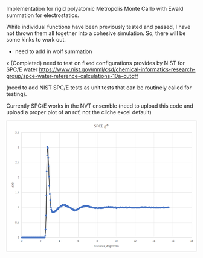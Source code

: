 Implementation for rigid polyatomic Metropolis Monte Carlo with Ewald summation for electrostatics. 

While individual functions have been previously tested and passed, I have not thrown them all together into a cohesive simulation. So, there will be some kinks to work out.

- need to add in wolf summation

x (Completed) need to test on fixed configurations provides by NIST for SPC/E water https://www.nist.gov/mml/csd/chemical-informatics-research-group/spce-water-reference-calculations-10a-cutoff 

(need to add NIST SPC/E tests as unit tests that can be routinely called for testing).

Currently SPC/E works in the NVT ensemble (need to upload this code and upload a proper plot of an rdf, not the cliche excel default)

![](spce_rdf.png)



